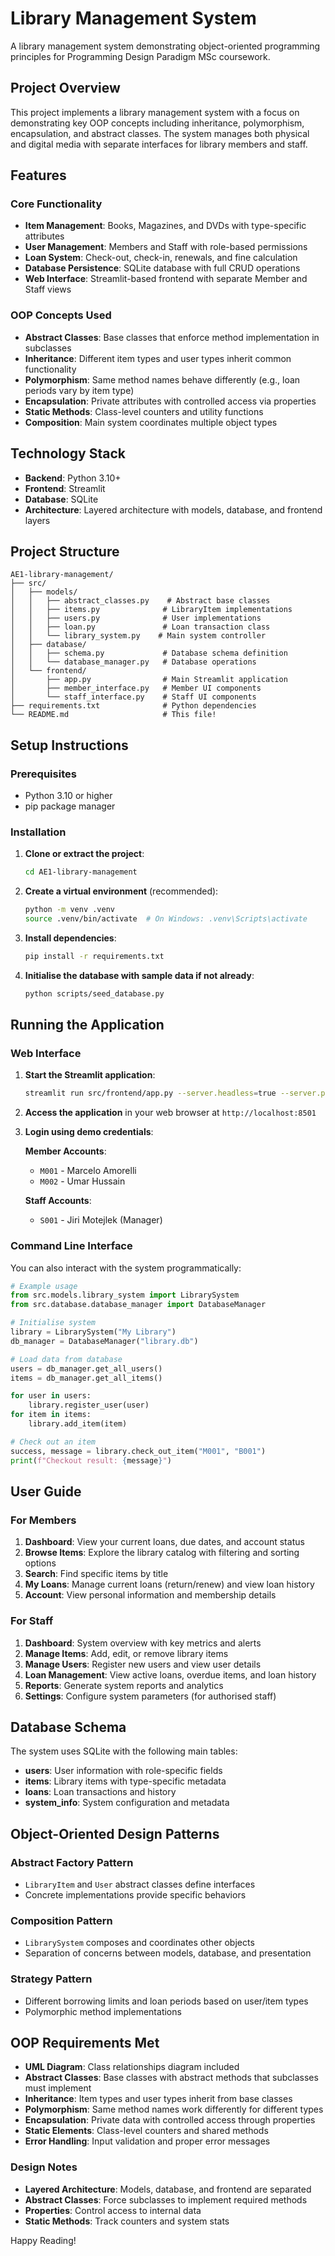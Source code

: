 # Library Management System

A library management system demonstrating object-oriented programming principles for Programming Design Paradigm MSc coursework.

## Project Overview

This project implements a library management system with a focus on demonstrating key OOP concepts including inheritance, polymorphism, encapsulation, and abstract classes. The system manages both physical and digital media with separate interfaces for library members and staff.

## Features

### Core Functionality
- **Item Management**: Books, Magazines, and DVDs with type-specific attributes
- **User Management**: Members and Staff with role-based permissions
- **Loan System**: Check-out, check-in, renewals, and fine calculation
- **Database Persistence**: SQLite database with full CRUD operations
- **Web Interface**: Streamlit-based frontend with separate Member and Staff views

### OOP Concepts Used

- **Abstract Classes**: Base classes that enforce method implementation in subclasses
- **Inheritance**: Different item types and user types inherit common functionality  
- **Polymorphism**: Same method names behave differently (e.g., loan periods vary by item type)
- **Encapsulation**: Private attributes with controlled access via properties
- **Static Methods**: Class-level counters and utility functions
- **Composition**: Main system coordinates multiple object types

## Technology Stack

- **Backend**: Python 3.10+
- **Frontend**: Streamlit
- **Database**: SQLite
- **Architecture**: Layered architecture with models, database, and frontend layers

## Project Structure

```
AE1-library-management/
├── src/
│   ├── models/
│   │   ├── abstract_classes.py    # Abstract base classes
│   │   ├── items.py              # LibraryItem implementations
│   │   ├── users.py              # User implementations
│   │   ├── loan.py               # Loan transaction class
│   │   └── library_system.py    # Main system controller
│   ├── database/
│   │   ├── schema.py             # Database schema definition
│   │   └── database_manager.py   # Database operations
│   └── frontend/
│       ├── app.py                # Main Streamlit application
│       ├── member_interface.py   # Member UI components
│       └── staff_interface.py    # Staff UI components
├── requirements.txt              # Python dependencies
└── README.md                     # This file!
```

## Setup Instructions

### Prerequisites

- Python 3.10 or higher
- pip package manager

### Installation

1. **Clone or extract the project**:
   ```bash
   cd AE1-library-management
   ```

2. **Create a virtual environment** (recommended):
   ```bash
   python -m venv .venv
   source .venv/bin/activate  # On Windows: .venv\Scripts\activate
   ```

3. **Install dependencies**:
   ```bash
   pip install -r requirements.txt
   ```

4. **Initialise the database with sample data if not already**:
   ```bash
   python scripts/seed_database.py
   ```


## Running the Application

### Web Interface

1. **Start the Streamlit application**:
   ```bash
   streamlit run src/frontend/app.py --server.headless=true --server.port=8501
   ```

2. **Access the application** in your web browser at `http://localhost:8501`

3. **Login using demo credentials**:

   **Member Accounts**:
   - `M001` - Marcelo Amorelli
   - `M002` - Umar Hussain

   **Staff Accounts**:
   - `S001` - Jiri Motejlek (Manager)

### Command Line Interface

You can also interact with the system programmatically:

```python
# Example usage
from src.models.library_system import LibrarySystem
from src.database.database_manager import DatabaseManager

# Initialise system
library = LibrarySystem("My Library")
db_manager = DatabaseManager("library.db")

# Load data from database
users = db_manager.get_all_users()
items = db_manager.get_all_items()

for user in users:
    library.register_user(user)
for item in items:
    library.add_item(item)

# Check out an item
success, message = library.check_out_item("M001", "B001")
print(f"Checkout result: {message}")
```

## User Guide

### For Members

1. **Dashboard**: View your current loans, due dates, and account status
2. **Browse Items**: Explore the library catalog with filtering and sorting options
3. **Search**: Find specific items by title
4. **My Loans**: Manage current loans (return/renew) and view loan history
5. **Account**: View personal information and membership details

### For Staff

1. **Dashboard**: System overview with key metrics and alerts
2. **Manage Items**: Add, edit, or remove library items
3. **Manage Users**: Register new users and view user details
4. **Loan Management**: View active loans, overdue items, and loan history
5. **Reports**: Generate system reports and analytics
6. **Settings**: Configure system parameters (for authorised staff)

## Database Schema

The system uses SQLite with the following main tables:

- **users**: User information with role-specific fields
- **items**: Library items with type-specific metadata
- **loans**: Loan transactions and history
- **system_info**: System configuration and metadata

## Object-Oriented Design Patterns

### Abstract Factory Pattern
- `LibraryItem` and `User` abstract classes define interfaces
- Concrete implementations provide specific behaviors

### Composition Pattern
- `LibrarySystem` composes and coordinates other objects
- Separation of concerns between models, database, and presentation

### Strategy Pattern
- Different borrowing limits and loan periods based on user/item types
- Polymorphic method implementations

## OOP Requirements Met

- **UML Diagram**: Class relationships diagram included
- **Abstract Classes**: Base classes with abstract methods that subclasses must implement
- **Inheritance**: Item types and user types inherit from base classes
- **Polymorphism**: Same method names work differently for different types
- **Encapsulation**: Private data with controlled access through properties
- **Static Elements**: Class-level counters and shared methods
- **Error Handling**: Input validation and proper error messages

### Design Notes

- **Layered Architecture**: Models, database, and frontend are separated
- **Abstract Classes**: Force subclasses to implement required methods
- **Properties**: Control access to internal data
- **Static Methods**: Track counters and system stats


Happy Reading!

